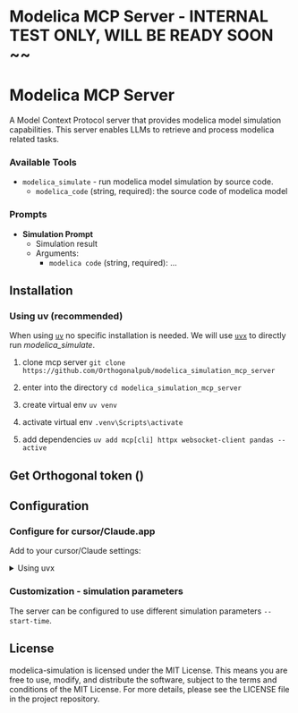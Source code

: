 
# Modelica MCP Server  -  INTERNAL TEST ONLY, WILL BE READY SOON ~~


# Modelica MCP Server

A Model Context Protocol server that provides modelica model simulation capabilities. This server enables LLMs to retrieve and process modelica related tasks.


### Available Tools

- `modelica_simulate` - run modelica model simulation by source code.
    - `modelica_code` (string, required): the source code of modelica model


### Prompts

- **Simulation Prompt**
  - Simulation result
  - Arguments:
    - `modelica code` (string, required): ...

## Installation

### Using uv (recommended)

When using [`uv`](https://docs.astral.sh/uv/) no specific installation is needed. We will
use [`uvx`](https://docs.astral.sh/uv/guides/tools/) to directly run *modelica_simulate*.

1. clone mcp server
```git clone https://github.com/Orthogonalpub/modelica_simulation_mcp_server ```

2. enter into the directory
```cd modelica_simulation_mcp_server```

3. create virtual env
```uv venv```

4. activate virtual env
```.venv\Scripts\activate```

5. add dependencies
```uv add mcp[cli] httpx websocket-client pandas --active```


## Get Orthogonal token ()


## Configuration

### Configure for cursor/Claude.app

Add to your cursor/Claude settings:

<details>
<summary>Using uvx</summary>

Example:  
set  "command/args/ORTHOGONAL_TOKEN" correctly by your local installation and ensure backend env is ready
```json
  "mcpServers": {
      "modelica-mcp-server": {
          "connectionType": "stdio", 
          "command": "C:\\arbeit\\99.fmi\\modelica_simulation_mcp_server\\.venv\\Scripts\\python.exe",
          "args": [
              "C:\\arbeit\\99.fmi\\modelica_simulation_mcp_server\\main.py"
            ],
            "env": {
              "ORTHOGONAL_TOKEN": "eyJ0eXAiOiJKV1QiLCJhbGciOiJIUzI1NiJ9.eyJ0b2tlbl90eXBlIjoiYWNjZXNzIiwiZXhwIjoxNzQ0NzE3MDk1LCJpYXQiOjE3NDQxMTIyOTUsImp0aSI6IjMyYTczOTljMDJjZDQxZDBiNWYwNzVmZDBiNjk3YmI4IiwidXNlcl9pZCI6OH0.49PfrGwxpP0yehrb6_bd0TZh4v_uo2pj5jvy10xH18U",
              "DEBUG": "true",
              "LOG_LEVEL": "verbose",
              "PORT": "9223"
              },
            "disabled": false,
            "autoApprove": []
      }
  }
```
</details>


### Customization - simulation parameters

The server can be configured to use different simulation parameters `--start-time`.


## License

modelica-simulation is licensed under the MIT License. This means you are free to use, modify, and distribute the software, subject to the terms and conditions of the MIT License. For more details, please see the LICENSE file in the project repository.
